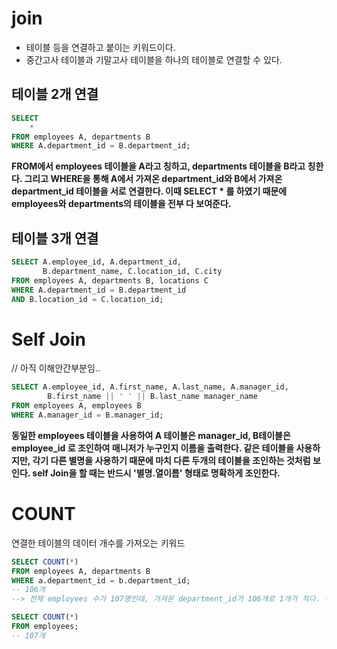 # join 

- 테이블 등을 연결하고 붙이는 키워드이다. 
- 중간고사 테이블과 기말고사 테이블을 하나의 테이블로 연결할 수 있다.

## 테이블 2개 연결
```sql
SELECT
    *
FROM employees A, departments B
WHERE A.department_id = B.department_id;
```
**FROM에서 employees 테이블을 A라고 칭하고, departments 테이블을 B라고 칭한다. 그리고 WHERE을 통해 A에서 가져온 department_id와 B에서 가져온 department_id 테이블을 서로 연결한다. 이때 SELECT * 를 하였기 때문에 employees와 departments의 테이블을 전부 다 보여준다.** 

## 테이블 3개 연결
```sql
SELECT A.employee_id, A.department_id,
       B.department_name, C.location_id, C.city 
FROM employees A, departments B, locations C
WHERE A.department_id = B.department_id
AND B.location_id = C.location_id;
```

# Self Join
// 아직 이해안간부분임..
```sql
SELECT A.employee_id, A.first_name, A.last_name, A.manager_id,
        B.first_name || ' ' || B.last_name manager_name
FROM employees A, employees B
WHERE A.manager_id = B.manager_id;
```
**동일한 employees 테이블을 사용하여 A 테이블은 manager_id, B테이블은 employee_id 로 조인하여 매니저가 누구인지 이름을 출력한다. 같은 테이블을 사용하지만, 각기 다른 별명을 사용하기 때문에 마치 다른 두개의 테이블을 조인하는 것처럼 보인다. self Join을 할 때는 반드시 '별명.열이름' 형태로 명확하게 조인한다.**

# COUNT
연결한 테이블의 데이터 개수를 가져오는 키워드
```sql
SELECT COUNT(*)
FROM employees A, departments B
WHERE a.department_id = b.department_id; 
-- 106개 
--> 전체 employees 수가 107명인데, 가져온 department_id가 106개로 1개가 적다. 즉 department_id 중에서 null값이 하나 있음을 알 수 있다.

SELECT COUNT(*) 
FROM employees;
-- 107개 
```
